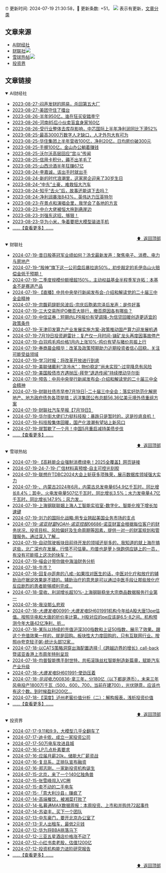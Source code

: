 ##

:alarm_clock: 更新时间: 2024-07-19 21:30:58，:rocket: 更新条数: +51， ![](/assets/dot.png) 表示有更新，[文章分类](/TAGS.md)

## 文章来源

- [AI财经社](#ai财经社)  
- [财联社](#财联社)![](/assets/dot.png)   
- [雪球热帖](#雪球热帖)![](/assets/dot.png)   
- [投资界](#投资界)  

## 文章链接

<details open>
<summary id="ai财经社">
 AI财经社
</summary>


- [2023-08-27-闷声发财的网易，杀回第五大厂](https://www.aicaijing.com.cn/article/18610)  
- [2023-08-27-美团守住了擂台](https://www.aicaijing.com.cn/article/18611)  
- [2023-08-26-半年950亿，谁在狂买安踏李宁](https://www.aicaijing.com.cn/article/18607)  
- [2023-08-26-河南85后小伙卖盲盒身家160亿](https://www.aicaijing.com.cn/article/18608)  
- [2023-08-26-受行业整体去库存影响，中芯国际上半年净利润同比下滑52%](https://www.aicaijing.com.cn/article/18609)  
- [2023-08-25-最高3000万数字人才缺口，人才外包大有可为](https://www.aicaijing.com.cn/article/18601)  
- [2023-08-25-华住集团上半年营收100亿，净利20亿，日均房价破300元](https://www.aicaijing.com.cn/article/18602)  
- [2023-08-25-手握100亿，金山办公躺着赚钱](https://www.aicaijing.com.cn/article/18603)  
- [2023-08-25-沃尔沃高层回应“宫斗”传闻](https://www.aicaijing.com.cn/article/18604)  
- [2023-08-25-信用卡积分，薅不出羊毛了](https://www.aicaijing.com.cn/article/18605)  
- [2023-08-25-山西汾酒半年狂赚67亿](https://www.aicaijing.com.cn/article/18606)  
- [2023-08-24-李嘉诚，该出手时就出手](https://www.aicaijing.com.cn/article/18596)  
- [2023-08-24-新的时代浪潮里，这家房企迎来了30岁生日](https://www.aicaijing.com.cn/article/18597)  
- [2023-08-24-“中东”土豪，难救恒大汽车](https://www.aicaijing.com.cn/article/18598)  
- [2023-08-24-知乎“去火”后，故事还能讲下去吗？](https://www.aicaijing.com.cn/article/18599)  
- [2023-08-24-净利润暴涨843%，英伟达力压英特尔](https://www.aicaijing.com.cn/article/18600)  
- [2023-08-23-在景点和演唱会里，我学会了各地的方言](https://www.aicaijing.com.cn/article/18591)  
- [2023-08-23-中介大佬被恒大拖到悬崖边](https://www.aicaijing.com.cn/article/18592)  
- [2023-08-23-刘强东这招，够狠！](https://www.aicaijing.com.cn/article/18593)  
- [2023-08-23-华为小米，争着要把大模型装进手机](https://www.aicaijing.com.cn/article/18594)  
- [......【查看更多】......](/details/AI财经社.md)

<div align="right"><a href="#文章来源">⬆ &nbsp;返回顶部</a></div>
</details>

<details open>
<summary id="财联社">
 财联社
</summary>


- [2024-07-19-昔日股基冠军业绩如何？汤戈最新发声：聚焦电子、消费、电力与房地产](https://www.cls.cn/detail/1738415)  
- [2024-07-19-“股神”旗下这一公司盘后暴拉逾50%，初步敲定的毛伊岛山火赔偿金低于预期！](https://www.cls.cn/detail/1738392)  
- [2024-07-19-二季度规模份额增超150%，主动权益基金半程季军许拓：本基金不是赛道产品](https://www.cls.cn/detail/1738296)  
- [2024-07-19-【直播】中共中央举行新闻发布会-介绍和解读党的二十届三中全会精神](https://www.cls.cn/detail/1738259)  
- [2024-07-19-宗馥莉辞职风波后-宗庆后胞弟宗泽后发声：是件好事](https://www.cls.cn/detail/1738352)  
- [2024-07-19-三大交易所IPO撤否大排行，撤否原因各有哪些？](https://www.cls.cn/detail/1738324)  
- [2024-07-19-中信证券：短期内LPR报价有望调降-为信贷回暖创造更适宜的政策条件](https://www.cls.cn/detail/1738211)  
- [2024-07-19-天津印发算力产业发展实施方案-政策推动国产算力迎发展机遇](https://www.cls.cn/detail/1738180)  
- [2024-07-19-7月19日投资避雷针：复产仅一月时间-锑矿龙头再度因事故停产](https://www.cls.cn/detail/1738204)  
- [2024-07-19-白羽鸡毛鸡价格1月内上涨10%-鸡价有望与猪价共振上行](https://www.cls.cn/detail/1738172)  
- [2024-07-19-券商晨会精华：改革及政策预期助力近期投资者信心回稳，关注可能受益领域](https://www.cls.cn/detail/1738203)  
- [2024-07-19-学习时报：将改革开放进行到底](https://www.cls.cn/detail/1738189)  
- [2024-07-19-美联储戴利“浇冷水”：物价稳定“尚未实现”-过早降息有风险](https://www.cls.cn/detail/1738235)  
- [2024-07-19-美国股债市齐遇抛压-拜登“退选传闻”持续搅动华尔街](https://www.cls.cn/detail/1738250)  
- [2024-07-19-预告：中共中央举行新闻发布会-介绍和解读党的二十届三中全会精神](https://www.cls.cn/detail/1738274)  
- [2024-07-19-财联社债市早参7月19日|-二十届三中全会：落实好防范化解房地产、地方政府债务各项举措；远洋集团公布总额56.36亿美元境外债重组方案](https://www.cls.cn/detail/1738220)  
- [2024-07-19-财联社汽车早报【7月19日】](https://www.cls.cn/detail/1738238)  
- [2024-07-19-华尔街大佬们力挺科技股：暴跌只是暂时的，这是抄底良机！](https://www.cls.cn/detail/1738226)  
- [2024-07-19-科技股集体回暖，国产化浪潮有望站上新风口](https://www.cls.cn/detail/1738266)  
- [2024-07-19-就暂歇了一个月！中国5月重启减持美债步伐](https://www.cls.cn/detail/1738359)  
- [......【查看更多】......](/details/财联社.md)

<div align="right"><a href="#文章来源">⬆ &nbsp;返回顶部</a></div>
</details>

<details open>
<summary id="雪球热帖">
 雪球热帖
</summary>


- [2024-07-19-【高耗能企业强制消费绿电！2025全覆盖】网页链接](https://xueqiu.com/2241249492/298160045)  
- [2024-07-19-24-7-19-广信材料喜预增-自主可控光刻胶](https://xueqiu.com/8772786299/298118077)  
- [2024-07-19-联想在TDBC2024大会上斩获多项殊荣，展示数据库领域强大实力](https://xueqiu.com/6536409151/298066863)  
- [2024-07-19-、内蒙古2024年6月，内蒙古总发电量654.9亿千瓦时，同比增长8.4%；其中，火电发电量507亿千瓦时，同比增长3.5%；水力发电量4.7亿千瓦时，同比增长147.9%；风力发...](https://xueqiu.com/2241249492/298043648)  
- [2024-07-19-上海钢联联姻上海人工智能实验室-数字化、智能化按下增长加速键](https://xueqiu.com/9890036290/298092816)  
- [2024-07-19-刘力的国际化战略:用专业翘起美国业务市场的支点](https://xueqiu.com/9245216246/298098894)  
- [2024-07-19-$诺亚财富NOAH$-$诺亚控股06686$-诺亚财富会根据每位客户的财务状况、投资目标、风险偏好及生命周期等因素，提供一对一的财富规划和管理服务。通过深入了解...](https://xueqiu.com/5404882558/298063520)  
- [2024-07-19-自动驾驶板块目前待开发的领域还挺多的，我知道的就上海在搞这些，北广深也在发展，行情不可估量。均普也是萝卜快跑供应链上的一员，有没有可能搭上这次的快车？...](https://xueqiu.com/7207279964/298080792)  
- [2024-07-19-喵会计带你做中海油财务分析](https://xueqiu.com/1490292536/298121731)  
- [2024-07-18-牛市？](https://xueqiu.com/1553799558/298016916)  
- [2024-07-18-回复@逛奔的八戒:-如果找对医生的话，中医对化疗和放疗的辅助治疗据说效果是不错的。辅助治疗的意思是可以通过中医手段让那些放化疗反应剧烈的患者能够顺利完成...](https://xueqiu.com/1247347556/298023720)  
- [2024-07-18-营收、利润增长超10%-上海钢联稳坐大宗商品数据服务行业第一](https://xueqiu.com/8933235294/297986023)  
- [2024-07-18-我没那么悲观](https://xueqiu.com/9742512811/297942054)  
- [2024-07-18-$大唐发电00991$-$大唐发电SH601991$机构今年给A股大唐13pe估值。按照华电和大唐的折价率计算。H股对应的pe应该是6.5-8之间。机构预测今年大唐42亿净利，折...](https://xueqiu.com/5843247435/297991266)  
- [2024-07-18-某队以持续的充值沪深300指数和上证50指数，展示了效果。跟这个充值效果一样的，就是回购。板块性大力度回购的，只有互联网行业。按照@夸克轻子粥-统计头部12家...](https://xueqiu.com/4111857140/297950043)  
- [2024-07-18-以CATS策略洞穿出海配置选择-|《跨越边界的增长》call-back暨诺亚香港上市周年特别呈现](https://xueqiu.com/7181466430/297952553)  
- [2024-07-18-均普智能携手耐世特，共拓滚珠丝杠智能制造新篇章，赋能汽车产业升级](https://xueqiu.com/8933235294/297909537)  
- [2024-07-18-$大唐发电SH601991$-使劲压着](https://xueqiu.com/2241249492/297961046)  
- [2024-07-18-$华润电力00836$-拿三年，分180亿（以下都是港币），未来三年风电投产1800万千瓦（500，600，700，当前在建700），光伏随意，应该也有这个数。到时候盈利200亿...](https://xueqiu.com/4111857140/298023348)  
- [2024-07-18-【深度】泸州老窖价值分析（二）：解构报表，浅析投资价值](https://xueqiu.com/5241127869/297986353)  
- [......【查看更多】......](/details/雪球热帖.md)

<div align="right"><a href="#文章来源">⬆ &nbsp;返回顶部</a></div>
</details>

<details open>
<summary id="投资界">
 投资界
</summary>


- [2024-07-17-9.11和9.9，大模型几乎全翻车了](https://posts.careerengine.us/p/6697778c44726b29bffa3a09)  
- [2024-07-17-迪卡侬，成立一家投资公司](https://posts.careerengine.us/p/6697778c44726b29bffa3a01)  
- [2024-07-17-50万电车攻进县城](https://posts.careerengine.us/p/6697779c831e1d29eea44253)  
- [2024-07-16-LP几点朴素要求](https://posts.careerengine.us/p/669636a8720ed522248054dc)  
- [2024-07-16-应届月薪20k，储能大厂薪资战](https://posts.careerengine.us/p/669636a8720ed522248054d4)  
- [2024-07-16-复旦系，正排队宣布融资](https://posts.careerengine.us/p/66963699cb38e136a496986c)  
- [2024-07-16-郑志刚，一家新投资机构诞生](https://posts.careerengine.us/p/66963699cb38e136a4969874)  
- [2024-07-15-北京，来了一个140亿独角兽](https://posts.careerengine.us/p/6694db59a0c3ac562b61f9af)  
- [2024-07-15-张雪峰闯入VC圈](https://posts.careerengine.us/p/6694db59a0c3ac562b61f9b7)  
- [2024-07-15-卖不动的二手电车](https://posts.careerengine.us/p/6694db6836b2f1565d9b541a)  
- [2024-07-15-「意大利沙县」赚疯了](https://posts.careerengine.us/p/6694db6836b2f1565d9b5422)  
- [2024-07-14-高端餐饮，被湘菜打败了](https://posts.careerengine.us/p/6693862333c6e710d0bf9dc4)  
- [2024-07-14-私募通MAX数据周报：本周投资、上市和并购共72起事件](https://posts.careerengine.us/p/6693862333c6e710d0bf9dcc)  
- [2024-07-14-苏姿丰，买下一个团队](https://posts.careerengine.us/p/6693861481427510b2b9c123)  
- [2024-07-13-中东豪门，要开北京办公室了](https://posts.careerengine.us/p/66922794a876f80d113b51fe)  
- [2024-07-13-无人出租车，最低2元钱](https://posts.careerengine.us/p/669227b82202ae0dfac5d713)  
- [2024-07-12-华为将BBA挑落马下](https://posts.careerengine.us/p/6690a6c68082df14ead7eaac)  
- [2024-07-12-三亚五星酒店价格涨不动了](https://posts.careerengine.us/p/6690a6c68082df14ead7eaa4)  
- [2024-07-12-小红书卖老股，估值1200亿](https://posts.careerengine.us/p/6690a6b756b00014bcc00e8f)  
- [2024-07-12-投资机构能力进阶研究报告](https://posts.careerengine.us/p/6690a6b756b00014bcc00e87)  
- [......【查看更多】......](/details/投资界.md)

<div align="right"><a href="#文章来源">⬆ &nbsp;返回顶部</a></div>
</details>
